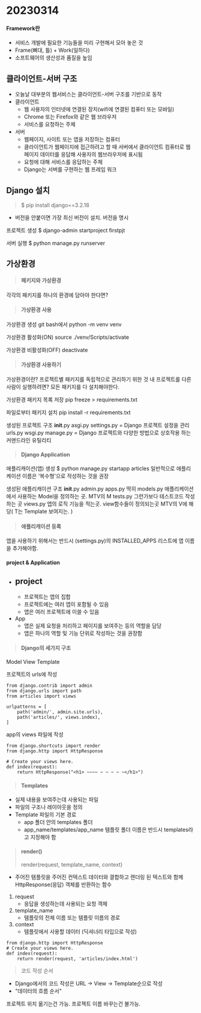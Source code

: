 # 20230314

#### Framework란

- 서비스 개발에 필요한 기능들을 미리 구현해서 모아 놓은 것
- Frame(뼈대, 틀) + Work(일하다)
- 소프트웨어의 생산성과 품질을 높임

## 클라이언트-서버 구조

- 오늘날 대부분의 웹서비스는 클라이언트-서버 구조를 기반으로 동작
- 클라이언트
  - 웹 사용자의 인터넷에 연결된 장치(wifi에 연결된 컴퓨터 또는 모바일)
  - Chrome 또는 Firefox와 같은 웹 브라우저
  - 서비스를 요청하는 주체 
- 서버
  - 웹페이지, 사이트 또는 앱을 저장하는 컴퓨터
  - 클라이언트가 웹페이지에 접근하려고 할 때 서버에서 클라이언트 컴퓨터로 웹페이지 데이터를 응답해 사용자의 웹브라우저에 표시됨
  - 요청에 대해 서비스를 응답하는 주체
  - Django는 서버를 구현하는 웹 프레임 워크

## Django 설치

> $ pip install django==3.2.18

- 버전을 안붙이면 가장 최신 버전이 설치. 버전을 명시

프로젝트 생성
$ django-admin startproject firstpjt

서버 실행
$ python manage.py runserver

## 가상환경

> #### 패키지와 가상환경

각각의 패키지를 하나의 환경에 담아야 한다면?

> #### 가상환경 사용

가상환경 생성
git bash에서 python -m venv venv

가상환경 활성화(ON)
source ./venv/Scripts/activate

가상환경 비활성화(OFF)
deactivate

> #### 가상환경 사용하기

가상환경이란? 프로젝트별 패키지를 독립적으로 관리하기 위한 것
내 프로젝트를 다른 사람이 실행하려면? 모든 패키지를 다 설치해야한다.

가상환경 패키지 목록 저장
pip freeze > requirements.txt

파일로부터 패키지 설치
pip install -r requirements.txt

생성된 프로젝트 구조
 __init__.py
 asgi.py 
 settings.py = Django 프로젝트 설정을 관리
 urls.py
 wsgi.py
manage.py = Django 프로젝트와 다양한 방법으로 상호작용 하는 커맨드라인 유틸리티

> #### Django Application

애플리캐이션(앱) 생성
$ python manage.py startapp articles
  일반적으로 애플리케이션 이름은 '복수형'으로 작성하는 것을 권장

생성된 애플리캐이션 구조
__init__.py
admin.py
apps.py 딱히
models.py 애플리케이션에서 사용하는 Model을 정의하는 곳. MTV의 M
tests.py 그런가보다 테스트코드 작성하는 곳
views.py 앱의 로직 기능을 적는곳. view함수들이 정의되는곳 MTV의 V에 해당( T는 Template 보여지는. )

> #### 애플리캐이션 등록

앱을 사용하기 위해서는 반드시 (settings.py)의 INSTALLED_APPS 리스트에 앱 이름을 추가해야함.

#### project & Application

- project
  -
  - 프로젝트는 앱의 집합
  - 프로젝트에는 여러 앱이 포함될 수 있음
  - 앱은 여러 프로젝트에 이쓸 수 있음
- App
  - 앱은 실제 요청을 처리하고 페이지를 보여주는 등의 역할을 담당
  - 앱은 하나의 역할 및 기능 단위로 작성하는 것을 권장함

> #### Django의 세가지 구조

Model View Template

프로젝트의 urls에 작성

```
from django.contrib import admin
from django.urls import path
from articles import views

urlpatterns = [
    path('admin/', admin.site.urls),
    path('articles/', views.index),
]
```

app의 views 파일에 작성

```
from django.shortcuts import render
from django.http import HttpResponse

# Create your views here.
def index(request):
    return HttpResponse("<h1> ~~~~ ~ ~ ~ ~ ~</h1>")
```

> #### Templates

- 실제 내용을 보여주는데 사용되는 파일
- 파일의 구조나 레이아웃을 정의
- Template 파일의 기본 경로
  - app 폴더 안의 templates 폴더
  - app_name/templates/app_name
    템플릿 폴더 이름은 반드시 templates라고 지정해야 함

> #### render()
> 
> render(request, template_name, context)

- 주어진 템플릿을 주어진 컨텍스트 데이터와 결합하고 렌더링 된 텍스트와 함께 HttpResponse(응답) 객체를 반환하는 함수
1. request
   - 응답을 생성하는데 사용되는 요청 객체
2. template_name
   - 템플릿의 전체 이름 또는 템플릿 이름의 경로
3. context
   - 템플릿에서 사용할 데이터 (딕셔너리 타입으로 작성)

```
from django.http import HttpResponse
# Create your views here.
def index(request):
    return render(request, 'articles/index.html')
```

> 코드 작성 순서

- Django에서의 코드 작성은 URL -> View -> Template순으로 작성
- "데이터의 흐름 순서"


프로젝트 위치 옮기는건 가능.
프로젝트 이름 바꾸는건 불가능.
